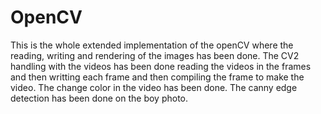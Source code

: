# OpenCV

This is the whole extended implementation of the openCV where the reading, writing and rendering of the images has been done.
The CV2 handling with the videos has been done reading the videos in the frames and then writting each frame and then compiling the frame to make the video.
The change color in the video has been done.
The canny edge detection has been done on the boy photo.
